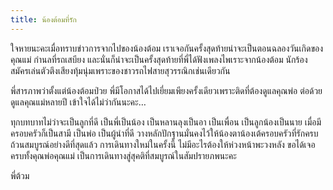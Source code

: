```yaml
---
title: น้องต้อมที่รัก
---
```



ใจหายนะคะเมื่อทราบข่าวการจากไปของน้องต้อม เราเจอกันครั้งสุดท้ายน่าจะเป็นตอนฉลองวันเกิดของคุณแม่ กำนลที่รถเสบียง และนั่นก็น่าจะเป็นครั้งสุดท้ายที่พี่ได้ฟังเพลงไพเราะจากน้องต้อม นักร้องสมัครเล่นตัวตึงเสียงทุ้มนุ่มเพราะของชาวรถไฟสายสุวรรณิกเช่นเดียวกัน

พี่สารภาพว่าตั้งแต่น้องต้อมป่วย พี่มีโอกาสได้ไปเยี่ยมเพียงครั้งเดียวเพราะติดที่ต้องดูแลคุณพ่อ ต่อด้วยดูแลคุณแม่หลายปี เข้าใจได้ไม่ว่ากันนะคะ…

ทุกบทบาทไม่ว่าจะเป็นลูกที่ดี เป็นพี่เป็นน้อง เป็นหลานลุงเป็นอา เป็นเพื่อน เป็นลูกน้องเป็นนาย เมื่อมีครอบครัวก็เป็นสามี เป็นพ่อ เป็นผู้นำที่ดี วางหลักปักฐานมั่นคงไว้ให้น้องตาน้องเต้ครอบครัวที่รักครบถ้วนสมบูรณ์อย่างดีที่สุดแล้ว  การเดินทางใหม่ในครั้งนี้ ไม่มีอะไรต้องให้ห่วงหน้าพะวงหลัง ขอได้เจอครบทั้งคุณพ่อคุณแม่ เป็นการเดินทางสู่สุคติที่สมบูรณ์ในสัมปรายภพนะคะ

พี่ต้วม

